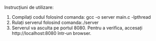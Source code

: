 Instrucțiuni de utilizare:
1. Compilați codul folosind comanda: gcc -o server main.c -lpthread
2. Rulați serverul folosind comanda:./server
3. Serverul va asculta pe portul 8080. Pentru a verifica, accesați http://localhost:8080 într-un browser.
